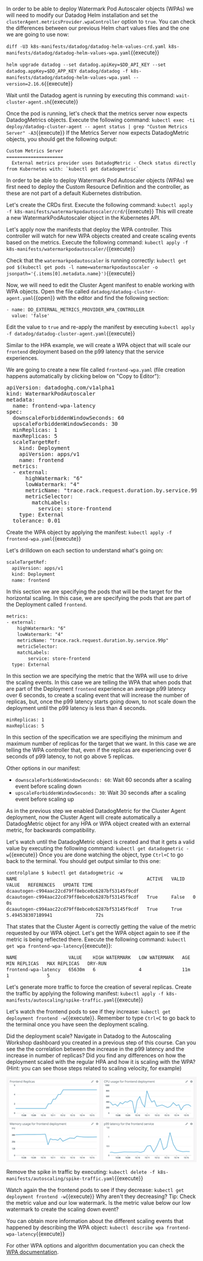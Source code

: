In order to be able to deploy Watermark Pod Autoscaler objects (WPAs) we will need to modify our Datadog Helm installation and set the `clusterAgent.metricsProvider.wpaController` option to `true`. You can check the differences between our previous Helm chart values files and the one we are going to use now:

`diff -U3 k8s-manifests/datadog/datadog-helm-values-crd.yaml k8s-manifests/datadog/datadog-helm-values-wpa.yaml`{{execute}}

`helm upgrade datadog --set datadog.apiKey=$DD_API_KEY --set datadog.appKey=$DD_APP_KEY datadog/datadog -f k8s-manifests/datadog/datadog-helm-values-wpa.yaml --version=2.16.6`{{execute}}

Wait until the Datadog agent is running by executing this command: `wait-cluster-agent.sh`{{execute}}

Once the pod is running, let's check that the metrics server now expects DatadogMetrics objects. Execute the following command: `kubectl exec -ti deploy/datadog-cluster-agent -- agent status | grep "Custom Metrics Server" -A3`{{execute}} If the Metrics Server now expects DatadogMetric objects, you should get the following output:

```
Custom Metrics Server
=====================
  External metrics provider uses DatadogMetric - Check status directly from Kubernetes with: `kubectl get datadogmetric`
```

In order to be able to deploy Watermark Pod Autoscaler objects (WPAs) we first need to deploy the Custom Resource Definition and the controller, as these are not part of a default Kubernetes distribution.

Let's create the CRDs first. Execute the following command: `kubectl apply -f k8s-manifests/watermarkpodautoscaler/crd/`{{execute}} This will create a new WatermarkPodAutoscaler object in the Kubernetes API. 

Let's apply now the manifests that deploy the WPA controller. This controller will watch for new WPA objects created and create scaling events based on the metrics. Execute the following command: `kubectl apply -f k8s-manifests/watermarkpodautoscaler/`{{execute}}

Check that the `watermarkpodautoscaler` is running correctly: `kubectl get pod $(kubectl get pods -l name=watermarkpodautoscaler -o jsonpath='{.items[0].metadata.name}')`{{execute}}

Now, we will need to edit the Cluster Agent manifest to enable working with WPA objects. Open the file called `datadog/datadog-cluster-agent.yaml`{{open}} with the editor and find the following section:

```
- name: DD_EXTERNAL_METRICS_PROVIDER_WPA_CONTROLLER
  value: 'false'
```

Edit the value to `true` and re-apply the manifest by executing `kubectl apply -f datadog/datadog-cluster-agent.yaml`{{execute}}

Similar to the HPA example, we will create a WPA object that will scale our `frontend` deployment based on the p99 latency that the service experiences.

We are going to create a new file called `frontend-wpa.yaml` (file creation happens automatically by clicking below on "Copy to Editor"):

<pre class="file" data-filename="frontend-wpa.yaml" data-target="replace">
apiVersion: datadoghq.com/v1alpha1
kind: WatermarkPodAutoscaler
metadata:
  name: frontend-wpa-latency
spec:
  downscaleForbiddenWindowSeconds: 60
  upscaleForbiddenWindowSeconds: 30
  minReplicas: 1
  maxReplicas: 5
  scaleTargetRef:
    kind: Deployment
    apiVersion: apps/v1
    name: frontend
  metrics:
  - external:
      highWatermark: "6"
      lowWatermark: "4"
      metricName: "trace.rack.request.duration.by.service.99p"
      metricSelector:
        matchLabels:
          service: store-frontend
    type: External
  tolerance: 0.01
</pre>

Create the WPA object by applying the manifest: `kubectl apply -f frontend-wpa.yaml`{{execute}}

Let's drilldown on each section to understand what's going on:

```
scaleTargetRef:
  apiVersion: apps/v1
  kind: Deployment
  name: frontend
```

In this section we are specifying the pods that will be the target for the horizontal scaling. In this case, we are specifying the pods that are part of the Deployment called `frontend`.

```
metrics:
- external:
    highWatermark: "6"
    lowWatermark: "4"
    metricName: "trace.rack.request.duration.by.service.99p"
    metricSelector:
    matchLabels:
        service: store-frontend
  type: External
```

In this section we are specifying the metric that the WPA will use to drive the scaling events. In this case we are telling the WPA that when pods that are part of the Deployment `frontend` experience an average p99 latency over 6 seconds, to create a scaling event that will increase the number of replicas, but, once the p99 latency starts going down, to not scale down the deployment until the p99 latency is less than 4 seconds.

```
minReplicas: 1
maxReplicas: 5
```

In this section of the specification we are specifiying the minimum and maximum number of replicas for the target that we want. In this case we are telling the WPA controller that, even if the replicas are experiencing over 6 seconds of p99 latency, to not go above 5 replicas.

Other options in our manifest:

 * `downscaleForbiddenWindowSeconds: 60`: Wait 60 seconds after a scaling event before scaling down
 * `upscaleForbiddenWindowSeconds: 30`: Wait 30 seconds after a scaling event before scaling up

As in the previous step we enabled DatadogMetric for the Cluster Agent deployment, now the Cluster Agent will create automatically a DatadogMetric object for any HPA or WPA object created with an external metric, for backwards compatibility.

Let's watch until the DatadogMetric object is created and that it gets a valid value by executing the following command: `kubectl get datadogmetric -w`{{execute}} Once you are done watching the object, type `Ctrl+C` to go back to the terminal. You should get output similar to this one:

```
controlplane $ kubectl get datadogmetric -w
NAME                                                ACTIVE   VALID   VALUE   REFERENCES   UPDATE TIME
dcaautogen-c994aac22cd79ff8ebce0c6287bf53145f9cdf
dcaautogen-c994aac22cd79ff8ebce0c6287bf53145f9cdf   True     False   0                    0s
dcaautogen-c994aac22cd79ff8ebce0c6287bf53145f9cdf   True     True    5.494538307189941                72s
```

That states that the Cluster Agent is correctly getting the value of the metric requested by our WPA object. Let's get the WPA object again to see if the metric is being reflected there. Execute the following command: `kubectl get wpa frontend-wpa-latency`{{execute}}:

```
NAME                   VALUE    HIGH WATERMARK   LOW WATERMARK   AGE   MIN REPLICAS   MAX REPLICAS   DRY-RUN
frontend-wpa-latency   65630m   6                4               11m   1              5
```

Let's generate more traffic to force the creation of several replicas. Create the traffic by applying the following manifest: `kubectl apply -f k8s-manifests/autoscaling/spike-traffic.yaml`{{execute}}

Let's watch the frontend pods to see if they increase: `kubectl get deployment frontend -w`{{execute}}. Remember to type `Ctrl+C` to go back to the terminal once you have seen the deployment scaling.

Did the deployment scale? Navigate in Datadog to the Autoscaling Workshop dashboard you created in a previous step of this course. Can you see the the correlation between the increase in the p99 latency and the increase in number of replicas? Did you find any differences on how the deployment scaled with the regular HPA and how it is scaling with the WPA? (Hint: you can see those steps related to scaling velocity, for example)

![Screenshot of WPA Dashboard](./assets/dashboard-wpa.png)

Remove the spike in traffic by executing: `kubectl delete -f k8s-manifests/autoscaling/spike-traffic.yaml`{{execute}}

Watch again the the frontend pods to see if they decrease: `kubectl get deployment frontend -w`{{execute}} Why aren't they decreasing? Tip: Check the metric value and our low watermark. Is the metric value below our low watermark to create the scaling down event?

You can obtain more information about the different scaling events that happened by describing the WPA object: `kubectl describe wpa frontend-wpa-latency`{{execute}}

For other WPA options and algorithm documentation you can check the [WPA documentation](https://github.com/DataDog/watermarkpodautoscaler).
